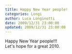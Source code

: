 ```yaml
---
title: Happy New Year people!
categories: Longi
author: Luca Longinotti
date: 2009/12/31 23:00:00
updated: 2009/12/31 23:00:00
---
```

Happy New Year people!!!  
Let's hope for a great 2010.
